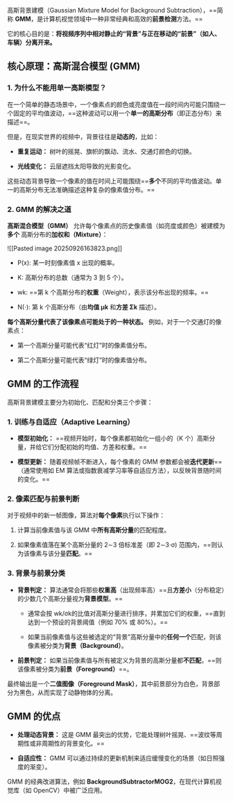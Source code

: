 高斯背景建模（Gaussian Mixture Model for Background Subtraction），==简称 **GMM**，是计算机视觉领域中一种非常经典和高效的**前景检测**方法。==

它的核心目的是：**将视频序列中相对静止的“背景”与正在移动的“前景”（如人、车辆）分离开来。**

## 核心原理：高斯混合模型 (GMM)

### 1. 为什么不能用单一高斯模型？

在一个简单的静态场景中，一个像素点的颜色或亮度值在一段时间内可能只围绕一个固定的平均值波动，==这种波动可以用一个**单一的高斯分布**（即正态分布）来描述==。

但是，在现实世界的视频中，背景往往是**动态的**，比如：

- **重复运动：** 树叶的摇晃、旗帜的飘动、流水、交通灯颜色的切换。
    
- **光线变化：** 云层遮挡太阳导致的光影变化。
    

这些动态背景导致一个像素的值在时间上可能围绕==**多个**不同的平均值波动。单一的高斯分布无法准确描述这种复杂的像素值分布。==

### 2. GMM 的解决之道

**高斯混合模型（GMM）** 允许每个像素点的历史像素值（如亮度或颜色）被建模为 **多个** 高斯分布的**加权和（Mixture）**：

![[Pasted image 20250926163823.png]]

- P(x): 某一时刻像素值 x 出现的概率。
    
- K: 高斯分布的总数（通常为 3 到 5 个）。
    
- wk​: ==第 k 个高斯分布的**权重**（Weight），表示该分布出现的频率。==
    
- N(⋅): 第 k 个高斯分布（由**均值 μk​** 和**方差 Σk​** 描述）。
    

**每个高斯分量代表了该像素点可能处于的一种状态。** 例如，对于一个交通灯的像素点：

- 第一个高斯分量可能代表“红灯”时的像素值分布。
    
- 第二个高斯分量可能代表“绿灯”时的像素值分布。


## GMM 的工作流程

高斯背景建模主要分为初始化、匹配和分类三个步骤：

### 1. 训练与自适应（Adaptive Learning）

- **模型初始化：** ==视频开始时，每个像素都初始化一组小的（K 个）高斯分量，并给它们分配初始的均值、方差和权重。==
    
- **模型更新：** 随着视频帧不断进入，每个像素的 GMM 参数都会被**迭代更新**==（通常使用如 EM 算法或指数衰减学习率等自适应方法），以反映背景随时间的变化。==

### 2. 像素匹配与前景判断

对于视频中的新一帧图像，算法对**每个像素**执行以下操作：

1. 计算当前像素值与该 GMM 中**所有高斯分量**的匹配程度。
    
2. 如果像素值落在某个高斯分量的 2∼3 倍标准差（即 2∼3⋅σ) 范围内，==则认为该像素与该分量**匹配**。==
    

### 3. 背景与前景分类

- **背景判定：** 算法通常会将那些**权重高**（出现频率高）==且**方差小**（分布稳定）的少数几个高斯分量视为**背景模型**。==
    
    - 通常会按 wk​/σk​ 的比值对高斯分量进行排序，并累加它们的权重，==直到达到一个预设的背景阈值（例如 70% 或 80%）。==
        
    - 如果当前像素值与这些被选定的“背景”高斯分量中的**任何一个**匹配，则该像素被分类为**背景（Background）**。
        
- **前景判定：** 如果当前像素值与所有被定义为背景的高斯分量都**不匹配**，==则该像素被分类为**前景（Foreground）**==。
    

最终输出是一个**二值图像（Foreground Mask）**，其中前景部分为白色，背景部分为黑色，从而实现了动静物体的分离。

## GMM 的优点

- **处理动态背景：** 这是 GMM 最突出的优势，它能处理树叶摇晃、==波纹等周期性或非周期性的背景变化。==
    
- **自适应性：** GMM 可以通过持续的更新机制来适应缓慢变化的场景（如日照强度的渐变）。
    

GMM 的经典改进算法，例如 **BackgroundSubtractorMOG2**，在现代计算机视觉库（如 OpenCV）中被广泛应用。
